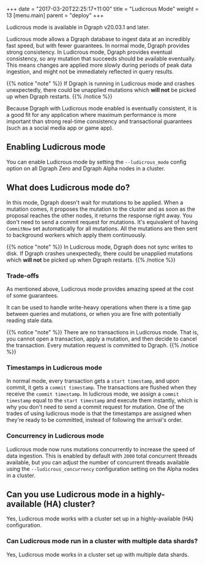 +++
date = "2017-03-20T22:25:17+11:00"
title = "Ludicrous Mode"
weight = 13
[menu.main]
    parent = "deploy"
+++

Ludicrous mode is available in Dgraph v20.03.1 and later.

Ludicrous mode allows a Dgraph database to ingest data at an incredibly fast speed, but with fewer guarantees. In normal mode, Dgraph provides strong consistency.
In Ludicrous mode, Dgraph provides eventual consistency, so any mutation that succeeds should be available eventually. This means changes are applied more slowly during periods of peak data ingestion, and might not be immediately reflected in query results. 

{{% notice "note" %}}
If Dgraph is running in Ludicrous mode and crashes unexpectedly, there could be unapplied mutations which **will not** be picked up when Dgraph restarts.
{{% /notice %}}

Because Dgraph with Ludicrous mode enabled is eventually consistent, it is a good fit for any application where maximum performance is more important than strong real-time consistency and transactional guarantees (such as a social media app or game app).

## Enabling Ludicrous mode

You can enable Ludicrous mode by setting the `--ludicrous_mode` config option on all Dgraph Zero and Dgraph Alpha nodes in a cluster.


## What does Ludicrous mode do?

In this mode, Dgraph doesn't wait for mutations to be applied. When a mutation comes, it proposes the mutation to the cluster and as soon as the proposal reaches the other nodes, it returns the response right away. You don't need to send a commit request for mutations. It's equivalent of having `CommitNow` set automatically for all mutations. All the mutations are then sent to background workers which apply them continuously.

{{% notice "note" %}}
In Ludicrous mode, Dgraph does not sync writes to disk. If Dgraph crashes unexpectedly, there could be unapplied mutations which **will not** be picked up when Dgraph restarts.
{{% /notice %}}

### Trade-offs

As mentioned above, Ludicrous mode provides amazing speed at the cost of some guarantees.

It can be used to handle write-heavy operations when there is a time gap between queries and mutations, or when you are fine with potentially reading stale data.

{{% notice "note" %}}
There are no transactions in Ludicrous mode. That is, you cannot open a transaction, apply a mutation, and then decide to cancel the transaction. Every mutation request is committed to Dgraph.
{{% /notice %}}

### Timestamps in Ludicrous mode

In normal mode, every transaction gets a `start timestamp`, and upon commit, it gets a `commit timestamp`. The transactions are flushed when they receive the `commit timestamp`.
In ludicrous mode, we assign a `commit timestamp` equal to the `start timestamp` and execute them instantly, which is why you don't need to send a commit request for mutation. One of the trades of using ludicrous mode is that the timestamps are assigned when they're ready to be committed, instead of following the arrival's order.

### Concurrency in Ludicrous mode

Ludicrous mode now runs mutations concurrently to increase the speed of data
ingestion. This is enabled by default with `2000` total concurrent threads
available, but you can adjust the number of concurrent threads available using
the `--ludicrous_concurrency` configuration setting on the Alpha nodes in a
cluster.

## Can you use Ludicrous mode in a highly-available (HA) cluster?

Yes, Ludicrous mode works with a cluster set up in a highly-available (HA) configuration.

### Can Ludicrous mode run in a cluster with multiple data shards?

Yes, Ludicrous mode works in a cluster set up with multiple data shards.
